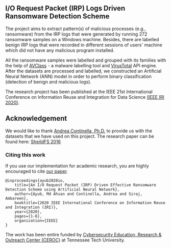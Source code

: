 ## I/O Request Packet (IRP) Logs Driven Ransomware Detection Scheme

The project aims to extract pattern(s) of malicious processes (e.g., ransomware) from the IRP logs that were generated by running 272 ransomware samples on a Windows machine. Besides, there are labelled benign IRP logs that were recorded in different sessions of users' machine which did not have any malicious program installed.

All the ransomware samples were labelled and grouped with its families with the help of [AVClass](https://github.com/malicialab/avclass) - a malware labelling tool and [VirusTotal](https://developers.virustotal.com/reference) API engine. After the datasets are processed and labelled, we constructed an Artificial Neural Network (ANN) model in order to perform binary classification (detection of benign and malicious logs).

The research project has been published at the IEEE 21st International Conference on Information Reuse and Integration for Data Science [(IEEE IRI 2020)](https://homepages.uc.edu/~niunn/IRI20/).


## Acknowledgement

We would like to thank [Andrea Continella, Ph.D.](https://conand.me/) to provide us with the datasets that we have used on this project. The research paper can be found here: [SheildFS 2016](https://dl.acm.org/doi/pdf/10.1145/2991079.2991110)


### Citing this work
If you use our implementation for academic research, you are highly encouraged to cite [our paper](https://ahsanayub.github.io/assets/paper/Authors_Copy_An_IO_Request_Packet_(IRP)_Driven_Effective_Ransomware_Detection_Scheme_using_Artificial_Neural_Network.pdf).

```
@inproceedings{ayub2020io,
	title={An I/O Request Packet (IRP) Driven Effective Ransomware Detection Scheme using Artificial Neural Network},
	author={Ayub, Md Ahsan and Continella, Andrea and Siraj, Ambareen},
	booktitle={2020 IEEE International Conference on Information Reuse and Integration (IRI)},
	year={2020},
	pages={1-6},
	organization={IEEE}
}
```

The work has been entire funded by [Cybersecurity Education, Research & Outreach Center (CEROC)](https://www.tntech.edu/ceroc/) at Tennessee Tech University.
